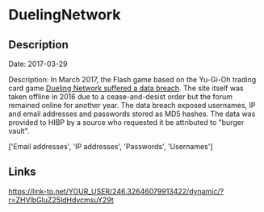 # DuelingNetwork

## Description

Date: 2017-03-29

Description:
In March 2017, the Flash game based on the Yu-Gi-Oh trading card game <a href="https://www.vice.com/amp/en_us/article/783dkz/hacker-steals-millions-of-accounts-from-yu-gi-oh-fan-project-dueling-network" target="_blank" rel="noopener">Dueling Network suffered a data breach</a>. The site itself was taken offline in 2016 due to a cease-and-desist order but the forum remained online for another year. The data breach exposed usernames, IP and email addresses and passwords stored as MD5 hashes. The data was provided to HIBP by a source who requested it be attributed to &quot;burger vault&quot;.


['Email addresses', 'IP addresses', 'Passwords', 'Usernames']

## Links

https://link-to.net/YOUR_USER/246.32646079913422/dynamic/?r=ZHVlbGluZ25ldHdvcmsuY29t